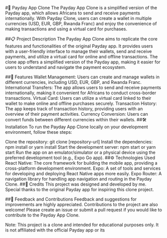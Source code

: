 #🚀 Payday App Clone
The Payday App Clone is a simplified version of the Payday app, which allows Africans to send and receive payments internationally. With Payday Clone, users can create a wallet in multiple currencies (USD, EUR, GBP, Rwanda Franc) and enjoy the convenience of making transactions and using a virtual card for purchases.

##📋 Project Description
The Payday App Clone aims to replicate the core features and functionalities of the original Payday app. It provides users with a user-friendly interface to manage their wallets, send and receive payments, and utilize a virtual card for online and offline transactions. The clone app offers a simplified version of the Payday app, making it easier for users to understand and navigate the payment ecosystem.

##🎯 Features
Wallet Management: Users can create and manage wallets in different currencies, including USD, EUR, GBP, and Rwanda Franc.
International Transfers: The app allows users to send and receive payments internationally, making it convenient for Africans to conduct cross-border transactions.
Virtual Card: Users can utilize a virtual card linked to their wallet to make online and offline purchases securely.
Transaction History: The app keeps track of transaction history, providing users with an overview of their payment activities.
Currency Conversion: Users can convert funds between different currencies within their wallets.
##🛠️ Installation
To run the Payday App Clone locally on your development environment, follow these steps:

Clone the repository: git clone [repository-url]
Install the dependencies: npm install or yarn install
Start the development server: npm start or yarn start
Run the app on an emulator/simulator or a physical device using the preferred development tool (e.g., Expo Go app).
##⚙️ Technologies Used
React Native: The core framework for building the mobile app, providing a cross-platform development environment.
Expo: A set of tools and services for developing and deploying React Native apps more easily.
Expo Router: A navigation library for handling app navigation and routing in the Payday Clone.
##🙌 Credits
This project was designed and developed by me. Special thanks to the original Payday app for inspiring this clone project.

##📝 Feedback and Contributions
Feedback and suggestions for improvements are highly appreciated. Contributions to the project are also welcome! Please create an issue or submit a pull request if you would like to contribute to the Payday App Clone.

Note: This project is a clone and intended for educational purposes only. It is not affiliated with the official Payday app or its 
